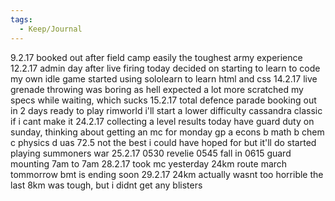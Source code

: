 ```yaml
---
tags:
  - Keep/Journal
---
```


9.2.17
booked out after field camp
easily the toughest army experience
12.2.17
admin day after live firing today
decided on starting to learn to code my own idle game
started using sololearn to learn html and css
14.2.17
live grenade throwing was boring as hell
expected a lot more
scratched my specs while waiting, which sucks
15.2.17
total defence parade
booking out in 2 days
ready to play rimworld
i'll start a lower difficulty cassandra classic if i cant make it
24.2.17
collecting a level results today
have guard duty on sunday, thinking about getting an mc for monday
gp a
econs b
math b
chem c
physics d
uas 72.5
not the best i could have hoped for but it'll do
started playing summoners war
25.2.17
0530 revelie
0545 fall in
0615 guard mounting
7am to 7am
28.2.17
took mc yesterday
24km route march tommorrow
bmt is ending soon
29.2.17
24km actually wasnt too horrible
the last 8km was tough, but i didnt get any blisters

